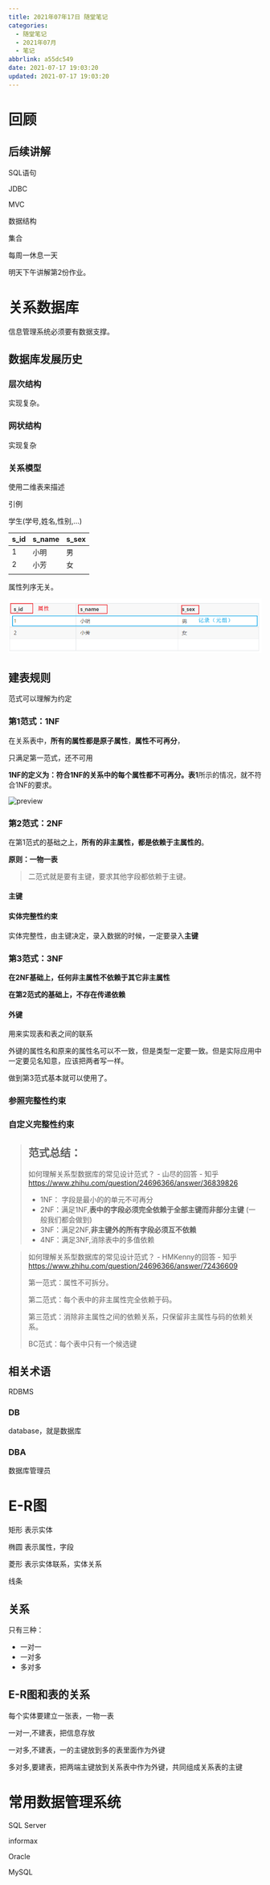 ```yaml
---
title: 2021年07年17日 随堂笔记
categories:
  - 随堂笔记
  - 2021年07月
  - 笔记
abbrlink: a55dc549
date: 2021-07-17 19:03:20
updated: 2021-07-17 19:03:20
---
```

# 回顾

## 后续讲解

SQL语句

JDBC

MVC

数据结构

集合

每周一休息一天

明天下午讲解第2份作业。

# 关系数据库

信息管理系统必须要有数据支撑。

## 数据库发展历史

### 层次结构

实现复杂。

### 网状结构

实现复杂

### 关系模型

使用二维表来描述

引例

学生(学号,姓名,性别,...)

| s_id | s_name | s_sex |
| ---- | ------ | ----- |
| 1    | 小明   | 男    |
| 2    | 小芳   | 女    |
|      |        |       |



属性列序无关。

![image-20210717192055628](https://raw.githubusercontent.com/lanlan2017/images/master/Blog/2021/07/20210717192102.png)

## 建表规则

范式可以理解为约定

### 第1范式：1NF

在关系表中，**所有的属性都是原子属性**，**属性不可再分**，

只满足第一范式，还不可用

**1NF的定义为：符合1NF的关系中的每个属性都不可再分。表1**所示的情况，就不符合1NF的要求。

![preview](https://pic3.zhimg.com/24afd11455ac34a280fa83e4e8d75ccc_r.jpg?source=1940ef5c)



### 第2范式：2NF

在第1范式的基础之上，**所有的非主属性，都是依赖于主属性的**。

**原则：一物一表**

> 二范式就是要有主键，要求其他字段都依赖于主键。

#### 主键

#### 实体完整性约束

实体完整性，由主键决定，录入数据的时候，一定要录入**主键**

### 第3范式：3NF

**在2NF基础上，任何非主属性不依赖于其它非主属性**

**在第2范式的基础上，不存在传递依赖**

#### 外键

用来实现表和表之间的联系

外键的属性名和原来的属性名可以不一致，但是类型一定要一致。但是实际应用中一定要见名知意，应该把两者写一样。

做到第3范式基本就可以使用了。

### 参照完整性约束

### 自定义完整性约束



> ## 范式总结：
>
> 如何理解关系型数据库的常见设计范式？ - 山尽的回答 - 知乎 https://www.zhihu.com/question/24696366/answer/36839826
>
> - 1NF： 字段是最小的的单元不可再分
> - 2NF：满足1NF,**表中的字段必须完全依赖于全部主键而非部分主键** (一般我们都会做到)
> - 3NF：满足2NF,**非主键外的所有字段必须互不依赖**
> - 4NF：满足3NF,消除表中的多值依赖
>



> 如何理解关系型数据库的常见设计范式？ - HMKenny的回答 - 知乎 https://www.zhihu.com/question/24696366/answer/72436609
>
> 第一范式：属性不可拆分。
>
> 第二范式：每个表中的非主属性完全依赖于码。
>
> 第三范式：消除非主属性之间的依赖关系，只保留非主属性与码的依赖关系。
>
> BC范式：每个表中只有一个候选键

## 相关术语

RDBMS



### DB

database，就是数据库

### DBA

数据库管理员

# E-R图

矩形 表示实体

椭圆 表示属性，字段

菱形 表示实体联系，实体关系

线条

## 关系

只有三种：

- 一对一
- 一对多
- 多对多



## E-R图和表的关系

每个实体要建立一张表，一物一表



一对一,不建表，把信息存放

一对多,不建表，一的主键放到多的表里面作为外键

多对多,要建表，把两端主键放到关系表中作为外键，共同组成关系表的主键



# 常用数据管理系统

SQL Server

informax

Oracle

MySQL









